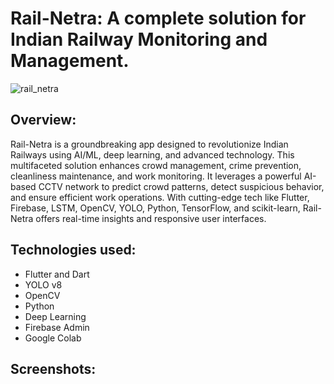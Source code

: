 # Rail-Netra: A complete solution for Indian Railway Monitoring and Management.

![rail_netra](https://github.com/HARIOM317/Rail-Netra/assets/75768277/05188cdb-7155-4249-909a-9dafb30d84e1)

## Overview: 
Rail-Netra is a groundbreaking app designed to revolutionize Indian Railways using AI/ML, deep learning, and advanced technology. This multifaceted solution enhances crowd management, crime prevention, cleanliness maintenance, and work monitoring. It leverages a powerful AI-based CCTV network to predict crowd patterns, detect suspicious behavior, and ensure efficient work operations. With cutting-edge tech like Flutter, Firebase, LSTM, OpenCV, YOLO, Python, TensorFlow, and scikit-learn, Rail-Netra offers real-time insights and responsive user interfaces.

## Technologies used: 
* Flutter and Dart
* YOLO v8
* OpenCV
* Python
* Deep Learning
* Firebase Admin 
* Google Colab

## Screenshots: 

